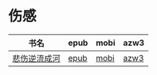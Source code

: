 # 伤感

| 书名 | epub | mobi | azw3 |
| --- | --- | --- | --- |
| [悲伤逆流成河](http://ct.dalanmei.com/f/31084289-571737236-584bdf) | [epub](http://ct.dalanmei.com/f/31084289-571737236-584bdf) | [mobi](http://ct.dalanmei.com/f/31084289-571604513-c133ec) | [azw3](http://ct.dalanmei.com/f/31084289-571916306-4e100e) |
